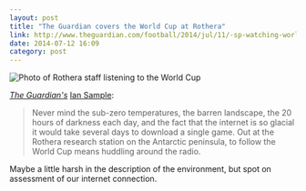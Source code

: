 ```yaml
---
layout: post
title: "The Guardian covers the World Cup at Rothera"
link: http://www.theguardian.com/football/2014/jul/11/-sp-watching-world-cup-final-south-pole-space
date: 2014-07-12 16:09
category: post
---
```


![Photo of Rothera staff listening to the World Cup]( http://i.guim.co.uk/w-620/h--/q-95/sys-images/Guardian/Pix/pictures/2014/7/11/1405074362310/70139755-3c01-4ddf-b0bc-1e27c8f89895-620x372.jpeg "Listening to the game")

_[The Guardian's](http://www.theguardian.com)_ [Ian Sample](https://twitter.com/iansample):

>Never mind the sub-zero temperatures, the barren landscape, the 20 hours of darkness each day, and the fact that the internet is so glacial it would take several days to download a single game. Out at the Rothera research station on the Antarctic peninsula, to follow the World Cup means huddling around the radio.

Maybe a little harsh in the description of the environment, but spot on assessment of our internet connection.
